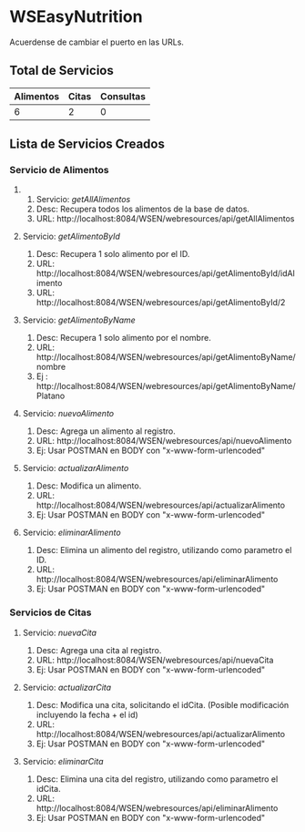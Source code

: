 # WSEasyNutrition

Acuerdense de cambiar el puerto en las URLs.

## Total de Servicios
Alimentos | Citas | Consultas |
--------- | ----- | ----------|
6         |   2   |     0     |

## Lista de Servicios Creados
### Servicio de Alimentos
   1. 
      1. Servicio: _getAllAlimentos_
      1. Desc: Recupera todos los alimentos de la base de datos.
      2. URL: http://localhost:8084/WSEN/webresources/api/getAllAlimentos
      
   2. Servicio: _getAlimentoById_
      1. Desc: Recupera 1 solo alimento por el ID.
      2. URL: http://localhost:8084/WSEN/webresources/api/getAlimentoById/idAlimento
      3. URL: http://localhost:8084/WSEN/webresources/api/getAlimentoById/2

   3. Servicio: _getAlimentoByName_
      1. Desc: Recupera 1 solo alimento por el nombre.
      2. URL: http://localhost:8084/WSEN/webresources/api/getAlimentoByName/nombre
      3. Ej : http://localhost:8084/WSEN/webresources/api/getAlimentoByName/Platano

   4. Servicio: _nuevoAlimento_
      1. Desc: Agrega un alimento al registro.
      2. URL: http://localhost:8084/WSEN/webresources/api/nuevoAlimento
      3. Ej: Usar POSTMAN en BODY con "x-www-form-urlencoded"

   5. Servicio: _actualizarAlimento_
      1. Desc: Modifica un alimento.
      2. URL: http://localhost:8084/WSEN/webresources/api/actualizarAlimento
      3. Ej: Usar POSTMAN en BODY con "x-www-form-urlencoded"

   6. Servicio: _eliminarAlimento_
      1. Desc: Elimina un alimento del registro, utilizando como parametro el ID.
      2. URL: http://localhost:8084/WSEN/webresources/api/eliminarAlimento
      3. Ej: Usar POSTMAN en BODY con "x-www-form-urlencoded"
      
### Servicios de Citas
   1. Servicio: _nuevaCita_
      1. Desc: Agrega una cita al registro.
      2. URL: http://localhost:8084/WSEN/webresources/api/nuevaCita
      3. Ej: Usar POSTMAN en BODY con "x-www-form-urlencoded"
      
   2. Servicio: _actualizarCita_
      1. Desc: Modifica una cita, solicitando el idCita. (Posible modificación incluyendo la fecha + el id)
      2. URL: http://localhost:8084/WSEN/webresources/api/actualizarAlimento
      3. Ej: Usar POSTMAN en BODY con "x-www-form-urlencoded"

   3. Servicio: _eliminarCita_
      1. Desc: Elimina una cita del registro, utilizando como parametro el idCita.
      2. URL: http://localhost:8084/WSEN/webresources/api/eliminarAlimento
      3. Ej: Usar POSTMAN en BODY con "x-www-form-urlencoded"
